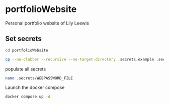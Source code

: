 # portfolioWebsite
Personal portfolio website of Lily Leewis
## Set secrets
```bash
cd portfolioWebsite
```
```bash
cp --no-clobber --recursive --no-target-directory .secrets.example .secrets
```
populate all secrets
```bash
nano .secrets/WEBPASSWORD_FILE
```
Launch the docker compose
```bash
docker compose up -d
```